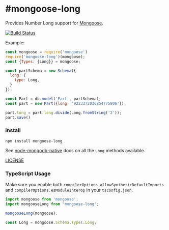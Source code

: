 #mongoose-long
===============

Provides Number Long support for [Mongoose](http://mongoosejs.com).

[![Build Status](https://secure.travis-ci.org/aheckmann/mongoose-long.png)](http://travis-ci.org/mongoosejs/mongoose-long)

Example:

```js
const mongoose = require('mongoose')
require('mongoose-long')(mongoose);
const {Types: {Long}} = mongoose;

const partSchema = new Schema({
  long: {
    type: Long,
  }
});

const Part = db.model('Part', partSchema);
const part = new Part({long: '9223372036854775806'});

part.long = part.long.divide(Long.fromString('2'));
part.save()
```

### install

```
npm install mongoose-long
```

See [node-mongodb-native](http://mongodb.github.com/node-mongodb-native/api-bson-generated/long.html) docs on all the `Long` methods available.

[LICENSE](https://github.com/aheckmann/mongoose-long/blob/master/LICENSE)

### TypeScript Usage

Make sure you enable both `compilerOptions.allowSyntheticDefaultImports` and `compilerOptions.esModuleInterop` in your `tsconfig.json`.

```typescript
import mongoose from 'mongoose';
import mongooseLong from 'mongoose-long';

mongooseLong(mongoose);

const Long = mongoose.Schema.Types.Long;
```